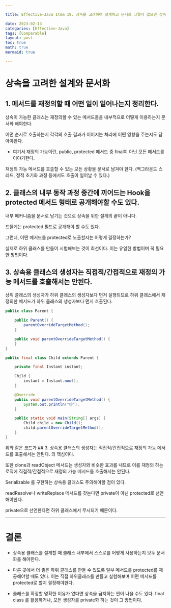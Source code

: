 ```yaml
---

title: Effective-Java Item 19. 상속을 고려하여 설계하고 문서화 그렇지 않으면 상속을 금지하기

date: 2023-02-13
categories: [Effective-Java]
tags: [Comparable]
layout: post
toc: true
math: true
mermaid: true

---
```


# 상속을 고려한 설계와 문서화

## 1. 메서드를 재정의할 때 어떤 일이 일어나는지 정리한다.

상속이 가능한 클래스는 재정의할 수 있는 메서드들을 내부적으로 어떻게 이용하는지 문서화 해야한다.

어떤 순서로 호출하는지 각각의 호출 결과가 이어지는 처리에 어떤 영향을 주는지도 담아야한다.

- 여기서 재정의 가능이란, public, protected 메서드 중 final이 아닌 모든 메서드를 이야기한다.

재정의 가능 메서드를 호출할 수 있는 모든 상황을 문서로 남겨야 한다. (백그라운드 스레드, 정적 초기화 과정 등에서도 호출이 일어날 수 있다.)

## 2. 클래스의 내부 동작 과정 중간에 끼어드는 Hook을 protected 메서드 형태로 공개해야할 수도 있다.

내부 메커니즘을 문서로 남기는 것으로 상속을 위한 설계의 끝이 아니다.

드물게는 protected 필드로 공개해야 할 수도 있다.

그런데, 어떤 메서드를 protected로 노출할지는 어떻게 결정하는가?

실제로 하위 클래스를 만들어 시험해보는 것이 최선이다. 이는 유일한 방법이며 꼭 필요한 방법이다.

## 3. 상속용 클래스의 생성자는 직접적/간접적으로 재정의 가능 메서드를 호출해서는 안된다.

상위 클래스의 생성자가 하위 클래스의 생성자보다 먼저 실행되므로 하위 클래스에서 재정의한 메서드가 하위 클래스의 생성자보다 먼저 호출된다.

```java
public class Parent {

    public Parent() {
        parentOverrideTargetMethod();
    }

    public void parentOverrideTargetMethod() {
    }
}

public final class Child extends Parent {

    private final Instant instant;

    Child {
        instant = Instant.now();
    }

    @Override
    public void parentOverrideTargetMethod() {
        System.out.println("먀");
    }

    public static void main(String[] args) {
        Child child = new Child();
        child.parentOverrideTargetMethod();
    }
}
```

위와 같은 코드가 ## 3. 상속용 클래스의 생성자는 직접적/간접적으로 재정의 가능 메서드를 호출해서는 안된다. 의 핵심이다.

또한 clone과 readObject 메서드는 생성자와 비슷한 효과를 내므로 이를 재정의 하는 로직에 직접적/간접적으로 재정의 가능 메서드를 호출해서는 안된다.

Serializable 를 구현하는 상속용 클래스도 주의해야할 점이 있다.

readResolve나 writeReplace 메서드를 갖는다면 private이 아닌 protected로 선언해야한다.

private으로 선언한다면 하위 클래스에서 무시되기 때문이다.

---

# 결론

- 상속용 클래스를 설계할 때 클래스 내부에서 스스로를 어떻게 사용하는지 모두 문서화를 해야한다.

- 다른 곳에서 더 좋은 하위 클래스를 만들 수 있도록 일부 메서드를 protected를 제공해야할 때도 있다. 이는 직접 하위클래스를 만들고 실험해보며 어떤 메서드를 protected로 할지 결정해야한다.

- 클래스를 확장할 명확한 이유가 없다면 상속을 금지하는 편이 나을 수도 있다. final class 를 활용하거나, 모든 생성자를 private화 하는 것이 그 방법이다.
